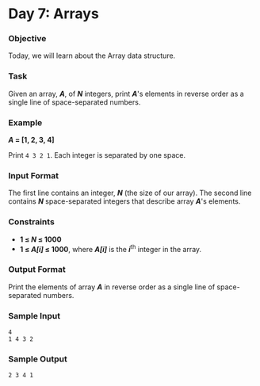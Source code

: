 # Day 7: Arrays

### Objective
Today, we will learn about the Array data structure. 

### Task
Given an array, ***A***, of ***N*** integers, print ***A***'s elements in reverse order as a single line of space-separated numbers.

### Example
***A* = [1, 2, 3, 4]**

Print `4 3 2 1`. Each integer is separated by one space.

### Input Format

The first line contains an integer, ***N*** (the size of our array).
The second line contains ***N*** space-separated integers that describe array ***A***'s elements.

### Constraints
- **1 ≤ *N* ≤ 1000**
- **1 ≤ *A[i]* ≤ 1000**, where ***A[i]*** is the ***i***<sup>th</sup> integer in the array.

### Output Format

Print the elements of array ***A*** in reverse order as a single line of space-separated numbers.

### Sample Input
```
4
1 4 3 2
```

### Sample Output
```
2 3 4 1
```
